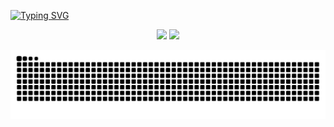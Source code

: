 [![Typing SVG](https://readme-typing-svg.demolab.com?font=Fira+Code&pause=1000&color=a277ff&width=435&lines=Ol%C3%A1,+Meu+nome+%C3%A9+Aline.+%F0%9F%98%8A)](https://git.io/typing-svg)

<div align="center">
  <img src="https://github-readme-streak-stats.herokuapp.com/?user=alinebeatrizw&theme=aura&hide_border=true" width="50%" />
  <img src="https://github-readme-stats.vercel.app/api/top-langs/?username=alinebeatrizw&theme=aura&hide_border=true&include_all_commits=true&count_private=true&layout=compact" width="36%" /> </br>
  
![snake gif](https://github.com/alinebeatrizw/alinebeatrizw/blob/output/github-snake-dark.svg)
</div>




